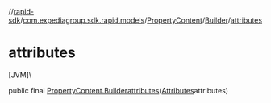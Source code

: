 //[rapid-sdk](../../../../index.md)/[com.expediagroup.sdk.rapid.models](../../index.md)/[PropertyContent](../index.md)/[Builder](index.md)/[attributes](attributes.md)

# attributes

[JVM]\

public final [PropertyContent.Builder](index.md)[attributes](attributes.md)([Attributes](../../-attributes/index.md)attributes)
